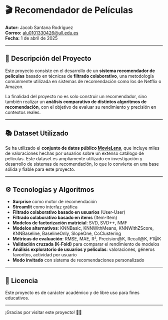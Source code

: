 # 🎬 Recomendador de Películas

**Autor:** Jacob Santana Rodríguez  
**Correo:** alu0101330426@ull.edu.es  
**Fecha:** 1 de abril de 2025  

---

## 📌 Descripción del Proyecto

Este proyecto consiste en el desarrollo de un **sistema recomendador de películas** basado en técnicas de **filtrado colaborativo**, una metodología comúnmente utilizada en sistemas de recomendación como los de Netflix o Amazon.

La finalidad del proyecto no es solo construir un recomendador, sino también realizar un **análisis comparativo de distintos algoritmos de recomendación**, con el objetivo de evaluar su rendimiento y precisión en contextos reales.

---

## 📚 Dataset Utilizado

Se ha utilizado el **conjunto de datos público [MovieLens](https://grouplens.org/datasets/movielens/)**, que incluye miles de valoraciones hechas por usuarios sobre un extenso catálogo de películas. Este dataset es ampliamente utilizado en investigación y desarrollo de sistemas de recomendación, lo que lo convierte en una base sólida y fiable para este proyecto.

---

## ⚙️ Tecnologías y Algoritmos

- **Surprise** como motor de recomendación
- **Streamlit** como interfaz gráfica
- **Filtrado colaborativo basado en usuarios** (User-User)
- **Filtrado colaborativo basado en ítems** (Item-Item)
- **Modelos de factorización matricial**: SVD, SVD++, NMF
- **Modelos alternativos**: KNNBasic, KNNWithMeans, KNNWithZScore, KNNBaseline, BaselineOnly, SlopeOne, CoClustering
- **Métricas de evaluación**: RMSE, MAE, R², Precision@K, Recall@K, F1@K
- **Validación cruzada (K-Fold)** para comparar el rendimiento de modelos
- **Análisis exploratorio de usuarios y películas**: valoraciones, géneros favoritos, actividad por usuario
- **Modo invitado** con sistema de recomendaciones personalizado

---

## 📝 Licencia

Este proyecto es de carácter académico y de libre uso para fines educativos.

---

¡Gracias por visitar este proyecto! 🎥✨

